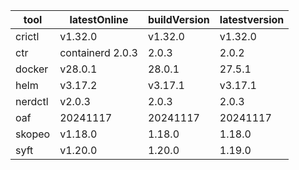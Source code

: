 | tool | latestOnline | buildVersion | latestversion |
|------|--------------|--------------|---------------|
| crictl | v1.32.0 | v1.32.0 | v1.32.0 |
| ctr | containerd 2.0.3 | 2.0.3 | 2.0.2 |
| docker | v28.0.1 | 28.0.1 | 27.5.1 |
| helm | v3.17.2 | v3.17.1 | v3.17.1 |
| nerdctl | v2.0.3 | 2.0.3 | 2.0.3 |
| oaf | 20241117 | 20241117 | 20241117 |
| skopeo | v1.18.0 | 1.18.0 | 1.18.0 |
| syft | v1.20.0 | 1.20.0 | 1.19.0 |

